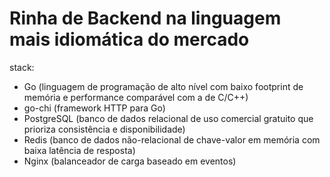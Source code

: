 # Rinha de Backend na linguagem mais idiomática do mercado 

stack:
- Go (linguagem de programação de alto nível com baixo footprint de memória e performance comparável com a de C/C++)
- go-chi (framework HTTP para Go)
- PostgreSQL (banco de dados relacional de uso comercial gratuito que prioriza consistência e disponibilidade)
- Redis (banco de dados não-relacional de chave-valor em memória com baixa latência de resposta)
- Nginx (balanceador de carga baseado em eventos)